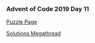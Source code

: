 ### Advent of Code 2019 Day 11

[Puzzle Page](https://adventofcode.com/2019/day/11)

[Solutions Megathread](https://www.reddit.com/r/adventofcode/comments/e92jm2/2019_day_11_solutions/)

